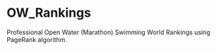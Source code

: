 # OW_Rankings

Professional Open Water (Marathon) Swimming World Rankings using PageRank algorithm.
